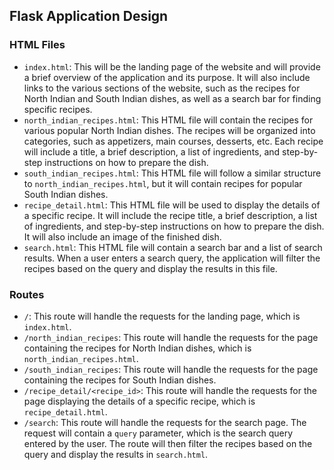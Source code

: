 ## Flask Application Design
### HTML Files

- `index.html`: This will be the landing page of the website and will provide a brief overview of the application and its purpose. It will also include links to the various sections of the website, such as the recipes for North Indian and South Indian dishes, as well as a search bar for finding specific recipes.
- `north_indian_recipes.html`: This HTML file will contain the recipes for various popular North Indian dishes. The recipes will be organized into categories, such as appetizers, main courses, desserts, etc. Each recipe will include a title, a brief description, a list of ingredients, and step-by-step instructions on how to prepare the dish.
- `south_indian_recipes.html`: This HTML file will follow a similar structure to `north_indian_recipes.html`, but it will contain recipes for popular South Indian dishes.
- `recipe_detail.html`: This HTML file will be used to display the details of a specific recipe. It will include the recipe title, a brief description, a list of ingredients, and step-by-step instructions on how to prepare the dish. It will also include an image of the finished dish.
- `search.html`: This HTML file will contain a search bar and a list of search results. When a user enters a search query, the application will filter the recipes based on the query and display the results in this file.

### Routes

- `/`: This route will handle the requests for the landing page, which is `index.html`.
- `/north_indian_recipes`: This route will handle the requests for the page containing the recipes for North Indian dishes, which is `north_indian_recipes.html`.
- `/south_indian_recipes`: This route will handle the requests for the page containing the recipes for South Indian dishes.
- `/recipe_detail/<recipe_id>`: This route will handle the requests for the page displaying the details of a specific recipe, which is `recipe_detail.html`.
- `/search`: This route will handle the requests for the search page. The request will contain a `query` parameter, which is the search query entered by the user. The route will then filter the recipes based on the query and display the results in `search.html`.